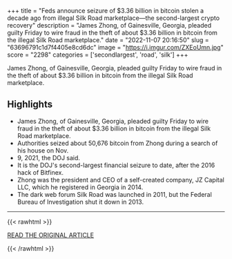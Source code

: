 +++
title = "Feds announce seizure of $3.36 billion in bitcoin stolen a decade ago from illegal Silk Road marketplace—the second-largest crypto recovery"
description = "James Zhong, of Gainesville, Georgia, pleaded guilty Friday to wire fraud in the theft of about $3.36 billion in bitcoin from the illegal Silk Road marketplace."
date = "2022-11-07 20:16:50"
slug = "63696791c1d7f4405e8cd6dc"
image = "https://i.imgur.com/ZXEoUmn.jpg"
score = "2298"
categories = ['secondlargest', 'road', 'silk']
+++

James Zhong, of Gainesville, Georgia, pleaded guilty Friday to wire fraud in the theft of about $3.36 billion in bitcoin from the illegal Silk Road marketplace.

## Highlights

- James Zhong, of Gainesville, Georgia, pleaded guilty Friday to wire fraud in the theft of about $3.36 billion in bitcoin from the illegal Silk Road marketplace.
- Authorities seized about 50,676 bitcoin from Zhong during a search of his house on Nov.
- 9, 2021, the DOJ said.
- It is the DOJ's second-largest financial seizure to date, after the 2016 hack of Bitfinex.
- Zhong was the president and CEO of a self-created company, JZ Capital LLC, which he registered in Georgia in 2014.
- The dark web forum Silk Road was launched in 2011, but the Federal Bureau of Investigation shut it down in 2013.

---

{{< rawhtml >}}
  <p class="article-category">
    <a target="_blank" href="https://www.cnbc.com/2022/11/07/feds-seize-3point36-billion-in-bitcoin-the-second-largest-recovery-so-far.html">READ THE ORIGINAL ARTICLE</a>
  </p>
{{< /rawhtml >}}
